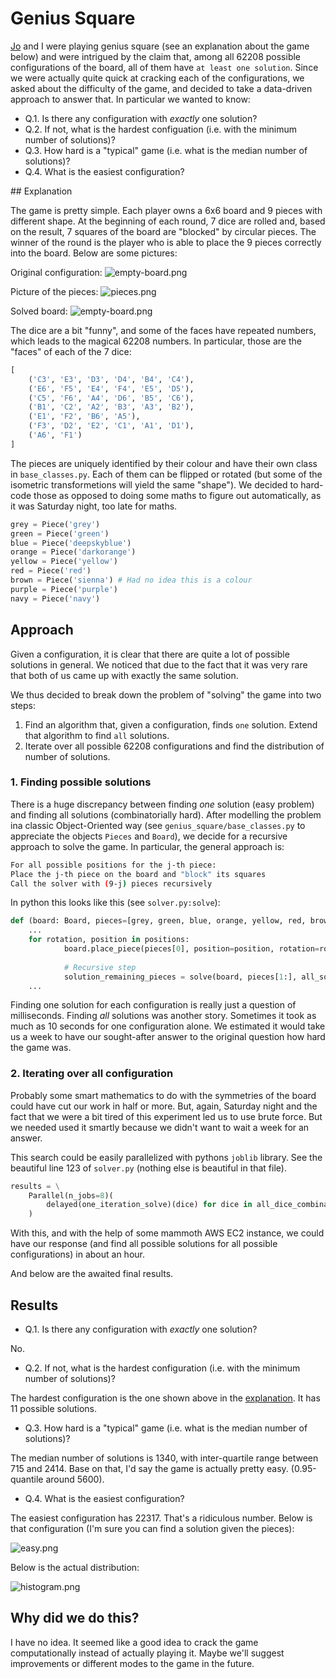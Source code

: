 # Genius Square

[Jo](https://github.com/jd12006) and I were playing genius square (see an explanation about the game below) and were intrigued by the claim that, among all 62208 possible configurations of the board, all of them have `at least one solution`. 
Since we were actually quite quick at cracking each of the configurations, we asked about the difficulty of the game, and decided to take a data-driven approach to answer that.
In particular we wanted to know:

- Q.1. Is there any configuration with <i>exactly</i> one solution? 
- Q.2. If not, what is the hardest configuation (i.e. with the minimum number of solutions)?
- Q.3. How hard is a "typical" game (i.e. what is the median number of solutions)?
- Q.4. What is the easiest configuration?

## Explanation

The game is pretty simple. Each player owns a 6x6 board and 9 pieces with different shape. At the beginning of each round, 7 dice are rolled and, based on the result, 7 squares of the board are "blocked" by circular pieces. The winner of the round is the player who is able to place the 9 pieces correctly into the board. Below are some pictures:

Original configuration:
![empty-board.png](empty-board.png)

Picture of the pieces:
![pieces.png](pieces.png)

Solved board:
![empty-board.png](solved-board.png)

The dice are a bit "funny", and some of the faces have repeated numbers, which leads to the magical 62208 numbers.
In particular, those are the "faces" of each of the 7 dice:

```python
[
    ('C3', 'E3', 'D3', 'D4', 'B4', 'C4'),
    ('E6', 'F5', 'E4', 'F4', 'E5', 'D5'),
    ('C5', 'F6', 'A4', 'D6', 'B5', 'C6'),
    ('B1', 'C2', 'A2', 'B3', 'A3', 'B2'),
    ('E1', 'F2', 'B6', 'A5'),
    ('F3', 'D2', 'E2', 'C1', 'A1', 'D1'),
    ('A6', 'F1')
]
```

The pieces are uniquely identified by their colour and have their own class in `base_classes.py`.
Each of them can be flipped or rotated (but some of the isometric transformetions will yield the same "shape"). We decided to hard-code those as opposed to doing some maths to figure out automatically, as it was Saturday night, too late for maths.
```python
grey = Piece('grey')
green = Piece('green')
blue = Piece('deepskyblue')
orange = Piece('darkorange')
yellow = Piece('yellow')
red = Piece('red')
brown = Piece('sienna') # Had no idea this is a colour
purple = Piece('purple')
navy = Piece('navy')
```

## Approach

Given a configuration, it is clear that there are quite a lot of possible solutions in general. 
We noticed that due to the fact that it was very rare that both of us came up with exactly the same solution.
 
We thus decided to break down the problem of "solving" the game into two steps:

1. Find an algorithm that, given a configuration, finds `one` solution. Extend that algorithm to find `all` solutions.
2. Iterate over all possible 62208 configurations and find the distribution of number of solutions.

### 1. Finding possible solutions

There is a huge discrepancy between finding <i>one</i> solution (easy problem) and finding all solutions (combinatorially hard).
After modelling the problem ina classic Object-Oriented way (see `genius_square/base_classes.py` to appreciate the objects `Pieces` and `Board`),
we decide for a recursive approach to solve the game. In particular, the general approach is:

```bash
For all possible positions for the j-th piece:
Place the j-th piece on the board and "block" its squares
Call the solver with (9-j) pieces recursively
```

In python this looks like this (see `solver.py:solve`):

```python
def (board: Board, pieces=[grey, green, blue, orange, yellow, red, brown, purple, navy])
    ... 
    for rotation, position in positions:
            board.place_piece(pieces[0], position=position, rotation=rotation)
            
            # Recursive step
            solution_remaining_pieces = solve(board, pieces[1:], all_solutions=all_solutions)
    ...
```

Finding one solution for each configuration is really just a question of milliseconds. Finding <i>all</i> solutions was another story.
Sometimes it took as much as 10 seconds for one configuration alone. We estimated it would take us a week to have our sought-after answer to the original question how hard the game was. 

### 2. Iterating over all configuration

Probably some smart mathematics to do with the symmetries of the board could have cut our work in half or more. 
But, again, Saturday night and the fact that we were a bit tired of this experiment led us to use brute force. But we needed used it smartly because we didn't want to wait a week for an answer.

This search could be easily parallelized with pythons `joblib` library. See the beautiful line 123 of `solver.py` (nothing else is beautiful in that file).

```python
results = \
    Parallel(n_jobs=8)(
        delayed(one_iteration_solve)(dice) for dice in all_dice_combinations[:1000]
    )
```

With this, and with the help of some mammoth AWS EC2 instance, we could have our response (and find all possible solutions for all possible configurations) in about an hour.

And below are the awaited final results.

## Results

- Q.1. Is there any configuration with <i>exactly</i> one solution?

No.

 
- Q.2. If not, what is the hardest configuration (i.e. with the minimum number of solutions)?

The hardest configuration is the one shown above in the [explanation](#explanation). It has 11 possible solutions.

- Q.3. How hard is a "typical" game (i.e. what is the median number of solutions)?

The median number of solutions is 1340, with inter-quartile range between 715 and 2414. Base on that, I'd say the game is actually pretty easy. (0.95-quantile around 5600).

- Q.4. What is the easiest configuration?

The easiest configuration has 22317. That's a ridiculous number. Below is that configuration (I'm sure you can find a solution given the pieces):

![easy.png](easy.png)

Below is the actual distribution:

![histogram.png](histogram.png)

## Why did we do this?

I have no idea. It seemed like a good idea to crack the game computationally instead of actually playing it. Maybe we'll suggest improvements or different modes to the game in the future.   
